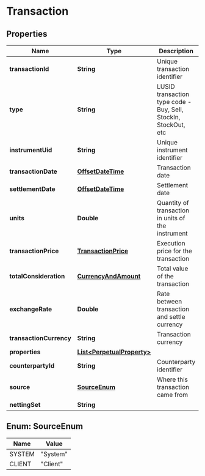 
# Transaction

## Properties
Name | Type | Description | Notes
------------ | ------------- | ------------- | -------------
**transactionId** | **String** | Unique transaction identifier | 
**type** | **String** | LUSID transaction type code - Buy, Sell, StockIn, StockOut, etc | 
**instrumentUid** | **String** | Unique instrument identifier | 
**transactionDate** | [**OffsetDateTime**](OffsetDateTime.md) | Transaction date | 
**settlementDate** | [**OffsetDateTime**](OffsetDateTime.md) | Settlement date | 
**units** | **Double** | Quantity of transaction in units of the instrument | 
**transactionPrice** | [**TransactionPrice**](TransactionPrice.md) | Execution price for the transaction | 
**totalConsideration** | [**CurrencyAndAmount**](CurrencyAndAmount.md) | Total value of the transaction | 
**exchangeRate** | **Double** | Rate between transaction and settle currency |  [optional]
**transactionCurrency** | **String** | Transaction currency |  [optional]
**properties** | [**List&lt;PerpetualProperty&gt;**](PerpetualProperty.md) |  |  [optional]
**counterpartyId** | **String** | Counterparty identifier |  [optional]
**source** | [**SourceEnum**](#SourceEnum) | Where this transaction came from | 
**nettingSet** | **String** |  |  [optional]


<a name="SourceEnum"></a>
## Enum: SourceEnum
Name | Value
---- | -----
SYSTEM | &quot;System&quot;
CLIENT | &quot;Client&quot;



